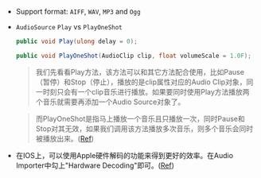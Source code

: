 - Support format:  `AIFF`, `WAV`, `MP3` and `Ogg`

- `AudioSource` `Play` vs `PlayOneShot`

  ```C#
  public void Play(ulong delay = 0);

  public void PlayOneShot(AudioClip clip, float volumeScale = 1.0F);
  ```
  >我们先看看Play方法，该方法可以和其它方法配合使用，比如Pause（暂停）和Stop（停止），播放的是clip属性对应的Audio Clip对象，同一时刻只会有一个clip音乐进行播放。如果要同时使用Play方法播放两个音乐就需要再添加一个Audio Source对象了。

  >而PlayOneShot是指马上播放一个音乐且只播放一次，同时Pause和Stop对其无效，如果我们调用该方法播放多次音乐，则多个音乐会同时被播放出来。([Ref](http://www.cnblogs.com/hammerc/p/4784688.html))


- 在IOS上，可以使用Apple硬件解码的功能来得到更好的效率。在Audio Importer中勾上"Hardware Decoding"即可。([Ref](http://www.cnblogs.com/sifenkesi/p/3503836.html))

